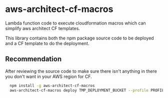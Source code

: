 # aws-architect-cf-macros
Lambda function code to execute cloudformation macros which can simplify aws architect CF templates.

This library contains both the npm package source code to be deployed and a CF template to do the deployment.

## Recommendation

After reviewing the source code to make sure there isn't anything in there you don't want in your AWS region for CF.

```sh
  npm install -g aws-architect-cf-macros
  aws-architect-cf-macros deploy TMP_DEPLOYMENT_BUCKET --profile PROFILE_NAME

```


